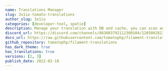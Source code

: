 ```yaml
---
name: Translations Manager
slug: 3x1io-tomato-translations
author_slug: 3x1io
categories: [developer-tool, spatie]
description: Manage your translation with DB and cache, you can scan an collect translation strings like `trans()` and `__()`, and translate them using UI
discord_url: https://discord.com/channels/883083792112300104/1265002822605344871
docs_url: https://raw.githubusercontent.com/tomatophp/filament-translations/master/README.md
github_repository: tomatophp/filament-translations
has_dark_theme: true
has_translations: true
versions: [2, 3]
publish_date: 2022-02-18
---
```

